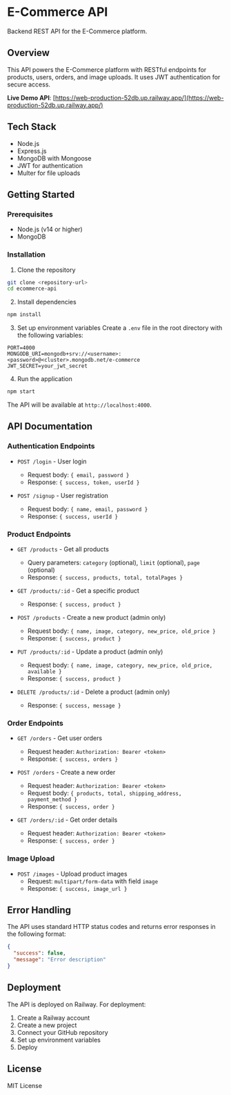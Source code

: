 # E-Commerce API

Backend REST API for the E-Commerce platform.

## Overview

This API powers the E-Commerce platform with RESTful endpoints for products, users, orders, and image uploads. It uses JWT authentication for secure access.

**Live Demo API**: [https://web-production-52db.up.railway.app/](https://web-production-52db.up.railway.app/)

## Tech Stack

- Node.js
- Express.js
- MongoDB with Mongoose
- JWT for authentication
- Multer for file uploads

## Getting Started

### Prerequisites

- Node.js (v14 or higher)
- MongoDB

### Installation

1. Clone the repository
```bash
git clone <repository-url>
cd ecommerce-api
```

2. Install dependencies
```bash
npm install
```

3. Set up environment variables
Create a `.env` file in the root directory with the following variables:
```
PORT=4000
MONGODB_URI=mongodb+srv://<username>:<password>@<cluster>.mongodb.net/e-commerce
JWT_SECRET=your_jwt_secret
```

4. Run the application
```bash
npm start
```

The API will be available at `http://localhost:4000`.

## API Documentation

### Authentication Endpoints

- `POST /login` - User login
  - Request body: `{ email, password }`
  - Response: `{ success, token, userId }`

- `POST /signup` - User registration
  - Request body: `{ name, email, password }`
  - Response: `{ success, userId }`

### Product Endpoints

- `GET /products` - Get all products
  - Query parameters: `category` (optional), `limit` (optional), `page` (optional)
  - Response: `{ success, products, total, totalPages }`

- `GET /products/:id` - Get a specific product
  - Response: `{ success, product }`

- `POST /products` - Create a new product (admin only)
  - Request body: `{ name, image, category, new_price, old_price }`
  - Response: `{ success, product }`

- `PUT /products/:id` - Update a product (admin only)
  - Request body: `{ name, image, category, new_price, old_price, available }`
  - Response: `{ success, product }`

- `DELETE /products/:id` - Delete a product (admin only)
  - Response: `{ success, message }`

### Order Endpoints

- `GET /orders` - Get user orders
  - Request header: `Authorization: Bearer <token>`
  - Response: `{ success, orders }`

- `POST /orders` - Create a new order
  - Request header: `Authorization: Bearer <token>`
  - Request body: `{ products, total, shipping_address, payment_method }`
  - Response: `{ success, order }`

- `GET /orders/:id` - Get order details
  - Request header: `Authorization: Bearer <token>`
  - Response: `{ success, order }`

### Image Upload

- `POST /images` - Upload product images
  - Request: `multipart/form-data` with field `image`
  - Response: `{ success, image_url }`

## Error Handling

The API uses standard HTTP status codes and returns error responses in the following format:
```json
{
  "success": false,
  "message": "Error description"
}
```

## Deployment

The API is deployed on Railway. For deployment:

1. Create a Railway account
2. Create a new project
3. Connect your GitHub repository
4. Set up environment variables
5. Deploy

## License

MIT License 
